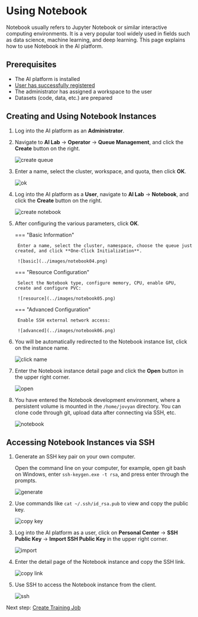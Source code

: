 # Using Notebook

Notebook usually refers to Jupyter Notebook or similar interactive computing environments. It is a very popular tool widely used in fields such as data science, machine learning, and deep learning. This page explains how to use Notebook in the AI platform.

## Prerequisites

- The AI platform is installed
- [User has successfully registered](../register/index.md)
- The administrator has assigned a workspace to the user
- Datasets (code, data, etc.) are prepared

## Creating and Using Notebook Instances

1. Log into the AI platform as an **Administrator**.
2. Navigate to **AI Lab** -> **Operator** -> **Queue Management**, and click the **Create** button on the right.

    ![create queue](../images/notebook01.png)

3. Enter a name, select the cluster, workspace, and quota, then click **OK**.

    ![ok](../images/notebook02.png)

4. Log into the AI platform as a **User**, navigate to **AI Lab** -> **Notebook**, and click the **Create** button on the right.

    ![create notebook](../images/notebook03.png)

5. After configuring the various parameters, click **OK**.

    === "Basic Information"

        Enter a name, select the cluster, namespace, choose the queue just created, and click **One-Click Initialization**.

        ![basic](../images/notebook04.png)

    === "Resource Configuration"

        Select the Notebook type, configure memory, CPU, enable GPU, create and configure PVC:

        ![resource](../images/notebook05.png)

    === "Advanced Configuration"

        Enable SSH external network access:

        ![advanced](../images/notebook06.png)

6. You will be automatically redirected to the Notebook instance list, click on the instance name.

    ![click name](../images/notebook07.png)

7. Enter the Notebook instance detail page and click the **Open** button in the upper right corner.

    ![open](../images/notebook08.png)

8. You have entered the Notebook development environment, where a persistent volume is mounted in the `/home/jovyan` directory. You can clone code through git, upload data after connecting via SSH, etc.

    ![notebook](../images/notebook09.png)

## Accessing Notebook Instances via SSH

1. Generate an SSH key pair on your own computer.

    Open the command line on your computer, for example, open git bash on Windows, enter `ssh-keygen.exe -t rsa`, and press enter through the prompts.

    ![generate](../images/ssh01.png)

2. Use commands like `cat ~/.ssh/id_rsa.pub` to view and copy the public key.

    ![copy key](../images/ssh02.png)

3. Log into the AI platform as a user, click on **Personal Center** -> **SSH Public Key** -> **Import SSH Public Key** in the upper right corner.

    ![import](../images/ssh03.png)

4. Enter the detail page of the Notebook instance and copy the SSH link.

    ![copy link](../images/ssh04.png)

5. Use SSH to access the Notebook instance from the client.

    ![ssh](../images/ssh05.png)

Next step: [Create Training Job](../../admin/baize/developer/jobs/create.md)
